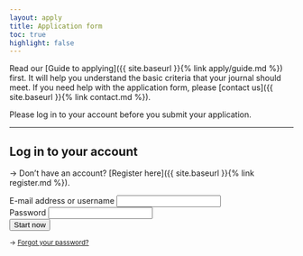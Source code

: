```yaml
---
layout: apply
title: Application form
toc: true
highlight: false
---
```


Read our [Guide to applying]({{ site.baseurl }}{% link apply/guide.md %}) first. It will help you understand the basic criteria that your journal should meet. If you need help with the application form, please [contact us]({{ site.baseurl }}{% link contact.md %}).

Please log in to your account before you submit your application.

---

## Log in to your account

&rarr; Don’t have an account? [Register here]({{ site.baseurl }}{% link register.md %}).

<form action="{{ site.baseurl }}{% link apply/01-oa-compliance.md %}">
  <div class="form__question">
    <label for="email">E-mail address or username</label>
    <input id="email" type="email" required>
  </div>
  <div class="form__question">
    <label for="password">Password</label>
    <input id="password" type="password" required>
  </div>
  <input type="submit" value="Start now">
  <p>
    <small>&rarr; <a href="{{ site.baseurl }}{% link password-reset.md %}">Forgot your password?</a></small>
  </p>
</form>
